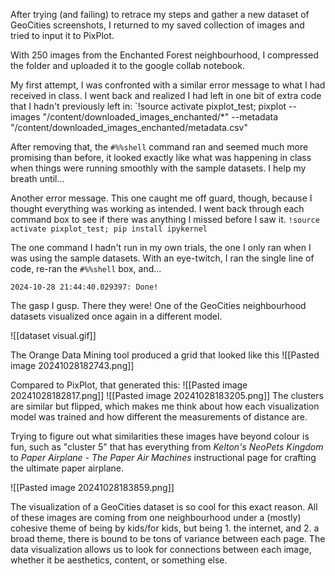  After trying (and failing) to retrace my steps and gather a new dataset of GeoCities screenshots, I returned to my saved collection of images and tried to input it to PixPlot. 
 
 With 250 images from the Enchanted Forest neighbourhood, I compressed the folder and uploaded it to the google collab notebook. 
 
 My first attempt, I was confronted with a similar error message to what I had received in class. I went back and realized I had left in one bit of extra code that I hadn't previously left in:
 `!source activate pixplot_test; pixplot --images "/content/downloaded_images_enchanted/*" --metadata "/content/downloaded_images_enchanted/metadata.csv" 

 After removing that, the `#%%shell` command ran and seemed much more promising than before, it looked exactly like what was happening in class when things were running smoothly with the sample datasets. I help my breath until... 
 
 Another error message. This one caught me off guard, though, because I thought everything was working as intended. I went back through each command box to see if there was anything I missed before I saw it.
`!source activate pixplot_test; pip install ipykernel` 

The one command I hadn't run in my own trials, the one I only ran when I was using the sample datasets. With an eye-twitch, I ran the single line of code, re-ran the `#%%shell` box, and... 

`2024-10-28 21:44:40.029397: Done!`

The gasp I gusp. There they were! One of the GeoCities neighbourhood datasets visualized once again in a different model.

![[dataset visual.gif]]

The Orange Data Mining tool produced a grid that looked like this
![[Pasted image 20241028182743.png]]

Compared to PixPlot, that generated this:
![[Pasted image 20241028182817.png]]
![[Pasted image 20241028183205.png]]
The clusters are similar but flipped, which makes me think about how each visualization model was trained and how different the measurements of distance are. 

Trying to figure out what similarities these images have beyond colour is fun, such as "cluster 5" that has everything from *Kelton's NeoPets Kingdom* to *Paper Airplane - The Paper Air Machines* instructional page for crafting the ultimate paper airplane. 

![[Pasted image 20241028183859.png]]

The visualization of a GeoCities dataset is so cool for this exact reason. All of these images are coming from one neighbourhood under a (mostly) cohesive theme of being by kids/for kids, but being 1. the internet, and 2. a broad theme, there is bound to be tons of variance between each page. The data visualization allows us to look for connections between each image, whether it be aesthetics, content, or something else.

